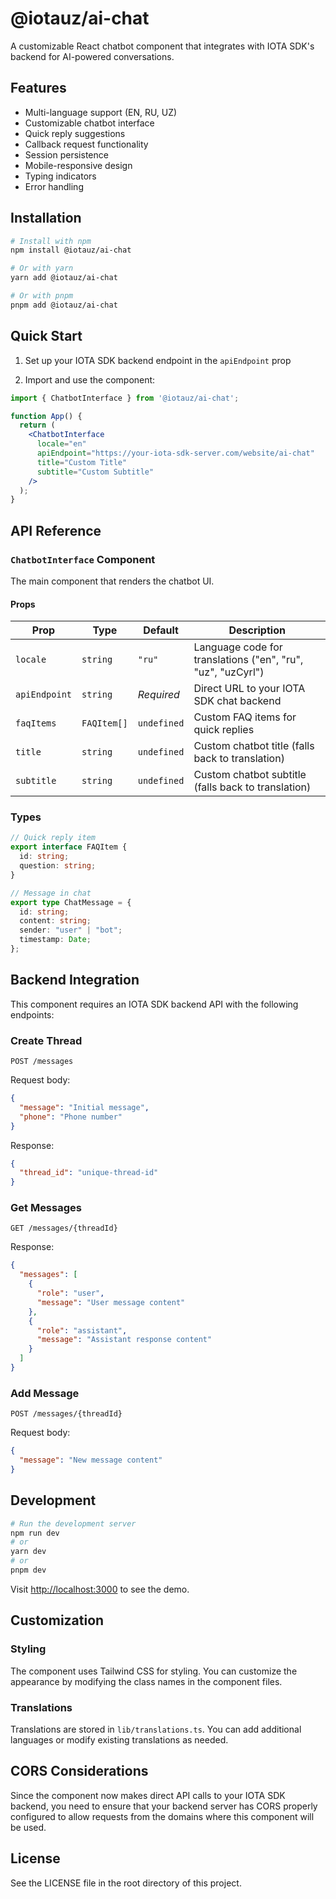 # @iotauz/ai-chat

A customizable React chatbot component that integrates with IOTA SDK's backend for AI-powered conversations.

## Features

- Multi-language support (EN, RU, UZ)
- Customizable chatbot interface
- Quick reply suggestions
- Callback request functionality
- Session persistence
- Mobile-responsive design
- Typing indicators
- Error handling

## Installation

```bash
# Install with npm
npm install @iotauz/ai-chat

# Or with yarn
yarn add @iotauz/ai-chat

# Or with pnpm
pnpm add @iotauz/ai-chat
```

## Quick Start

1. Set up your IOTA SDK backend endpoint in the `apiEndpoint` prop

2. Import and use the component:

```jsx
import { ChatbotInterface } from '@iotauz/ai-chat';

function App() {
  return (
    <ChatbotInterface
      locale="en"
      apiEndpoint="https://your-iota-sdk-server.com/website/ai-chat"
      title="Custom Title"
      subtitle="Custom Subtitle"
    />
  );
}
```

## API Reference

### `ChatbotInterface` Component

The main component that renders the chatbot UI.

#### Props

| Prop | Type | Default | Description |
|------|------|---------|-------------|
| `locale` | `string` | `"ru"` | Language code for translations ("en", "ru", "uz", "uzCyrl") |
| `apiEndpoint` | `string` | *Required* | Direct URL to your IOTA SDK chat backend |
| `faqItems` | `FAQItem[]` | `undefined` | Custom FAQ items for quick replies |
| `title` | `string` | `undefined` | Custom chatbot title (falls back to translation) |
| `subtitle` | `string` | `undefined` | Custom chatbot subtitle (falls back to translation) |

### Types

```typescript
// Quick reply item
export interface FAQItem {
  id: string;
  question: string;
}

// Message in chat
export type ChatMessage = {
  id: string;
  content: string;
  sender: "user" | "bot";
  timestamp: Date;
};
```

## Backend Integration

This component requires an IOTA SDK backend API with the following endpoints:

### Create Thread

```
POST /messages
```

Request body:
```json
{
  "message": "Initial message",
  "phone": "Phone number"
}
```

Response:
```json
{
  "thread_id": "unique-thread-id"
}
```

### Get Messages

```
GET /messages/{threadId}
```

Response:
```json
{
  "messages": [
    {
      "role": "user",
      "message": "User message content"
    },
    {
      "role": "assistant",
      "message": "Assistant response content"
    }
  ]
}
```

### Add Message

```
POST /messages/{threadId}
```

Request body:
```json
{
  "message": "New message content"
}
```

## Development

```bash
# Run the development server
npm run dev
# or
yarn dev
# or
pnpm dev
```

Visit [http://localhost:3000](http://localhost:3000) to see the demo.

## Customization

### Styling

The component uses Tailwind CSS for styling. You can customize the appearance by modifying the class names in the component files.

### Translations

Translations are stored in `lib/translations.ts`. You can add additional languages or modify existing translations as needed.

## CORS Considerations

Since the component now makes direct API calls to your IOTA SDK backend, you need to ensure that your backend server has CORS properly configured to allow requests from the domains where this component will be used.

## License

See the LICENSE file in the root directory of this project.